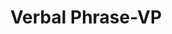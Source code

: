 ---
title: "Verbal Phrase-VP"

categories: ['']

tags: ['Verbal', 'Phrase', 'VP']

arwords: 'مركب فعلي'

arexps: []

enwords: ['Verbal Phrase-VP']

enexps: []

arlexicons: 'ر'

enlexicons: 'V'

authors: ['Ruqayya Roshdy']

translators: ['']

citations: 'مقدمة في حوسبة اللغة العربية'

sources: 'مركز الملك عبدالله بن عبدالعزيز الدولي لخدمة اللغة العربية'

slug: ""
---